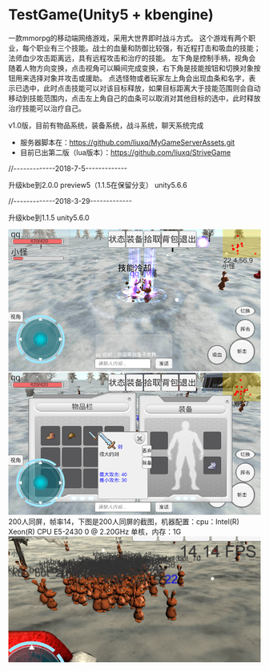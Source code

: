 # TestGame(Unity5 + kbengine)

一款mmorpg的移动端网络游戏，采用大世界即时战斗方式。
这个游戏有两个职业，每个职业有三个技能。战士的血量和防御比较强，有近程打击和吸血的技能；法师血少攻击距离远，具有远程攻击和治疗的技能。
左下角是控制手柄，视角会随着人物方向变换，点击视角可以瞬间完成变换，右下角是技能按钮和切换对象按钮用来选择对象并攻击或援助。
点选怪物或者玩家左上角会出现血条和名字，表示已选中，此时点击技能可以对该目标释放，如果目标距离大于技能范围则会自动移动到技能范围内，点击左上角自己的血条可以取消对其他目标的选中，此时释放治疗技能可以治疗自己。

v1.0版，目前有物品系统，装备系统，战斗系统，聊天系统完成

* 服务器脚本在：https://github.com/liuxq/MyGameServerAssets.git
* 目前已出第二版（lua版本）：https://github.com/liuxq/StriveGame

//-------------2018-7-5-------------

升级kbe到2.0.0 preview5（1.1.5在保留分支）  unity5.6.6

//-------------2018-3-29-------------

升级kbe到1.1.5  unity5.6.0

![ui-demo](/demo1.png)
![ui-demo2](/demo2.png)
200人同屏，帧率14，下图是200人同屏的截图，机器配置：cpu：Intel(R) Xeon(R) CPU E5-2430 0 @ 2.20GHz 单核，内存：1G
![ui-demo2](/200.png)
